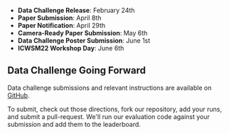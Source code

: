 
- __Data Challenge Release__: February 24th
- __Paper Submission__: April 8th
- __Paper Notification__: April 29th
- __Camera-Ready Paper Submission__: May 6th
- __Data Challenge Poster Submission__: June 1st
- __ICWSM22 Workshop Day__: June 6th 

## Data Challenge Going Forward

Data challenge submissions and relevant instructions are available on [GitHub](https://github.com/phomemes/phomemes.github.io/tree/main/leaderboards).

To submit, check out those directions, fork our repository, add your runs, and submit a pull-request. We'll run our evaluation code against your submission and add them to the leaderboard.